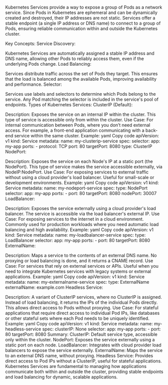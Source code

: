 Kubernetes Services provide a way to expose a group of Pods as a network service. Since Pods in Kubernetes are  ephemeral and can be dynamically created and destroyed, their IP addresses are not static. Services offer a stable endpoint (a single IP address or DNS name) to connect to a group of Pods, ensuring reliable communication within and outside the Kubernetes cluster.

Key Concepts:
Service Discovery:

Kubernetes Services are automatically assigned a stable IP address and DNS name, allowing other Pods to reliably access them, even if the underlying Pods change.
Load Balancing:

Services distribute traffic across the set of Pods they target. This ensures that the load is balanced among the available Pods, improving availability and performance.
Selector:

Services use labels and selectors to determine which Pods belong to the service. Any Pod matching the selector is included in the service's pool of endpoints.
Types of Kubernetes Services:
ClusterIP (Default):

Description: Exposes the service on an internal IP within the cluster. This type of service is accessible only from within the cluster.
Use Case: For internal communication between Pods, where you don’t need external access. For example, a front-end application communicating with a back-end service within the same cluster.
Example:
yaml
Copy code
apiVersion: v1
kind: Service
metadata:
  name: my-clusterip-service
spec:
  selector:
    app: my-app
  ports:
    - protocol: TCP
      port: 80
      targetPort: 8080
  type: ClusterIP
NodePort:

Description: Exposes the service on each Node's IP at a static port (the NodePort). This type of service makes the service accessible externally, via NodeIP:NodePort.
Use Case: For exposing services to external traffic without using a cloud provider's load balancer. Useful for small-scale or development environments.
Example:
yaml
Copy code
apiVersion: v1
kind: Service
metadata:
  name: my-nodeport-service
spec:
  type: NodePort
  selector:
    app: my-app
  ports:
    - port: 80
      targetPort: 8080
      nodePort: 30007
LoadBalancer:

Description: Exposes the service externally using a cloud provider's load balancer. The service is accessible via the load balancer's external IP.
Use Case: For exposing services to the internet in a cloud environment. Commonly used for production workloads where you need automatic load balancing and high availability.
Example:
yaml
Copy code
apiVersion: v1
kind: Service
metadata:
  name: my-loadbalancer-service
spec:
  type: LoadBalancer
  selector:
    app: my-app
  ports:
    - port: 80
      targetPort: 8080
ExternalName:

Description: Maps a service to the contents of an external DNS name. No proxying or load balancing is done, and it returns a CNAME record.
Use Case: For services that rely on external services or APIs. Useful when you need to integrate Kubernetes services with legacy systems or external applications.
Example:
yaml
Copy code
apiVersion: v1
kind: Service
metadata:
  name: my-externalname-service
spec:
  type: ExternalName
  externalName: example.com
Headless Service:

Description: A variant of ClusterIP services, where no ClusterIP is assigned. Instead of load balancing, it returns the IPs of the individual Pods directly. This allows direct access to Pods without proxying.
Use Case: For stateful applications that require direct access to individual Pod IPs, like databases or other stateful sets where each Pod needs to be uniquely identified.
Example:
yaml
Copy code
apiVersion: v1
kind: Service
metadata:
  name: my-headless-service
spec:
  clusterIP: None
  selector:
    app: my-app
  ports:
    - port: 80
      targetPort: 8080
Summary:
ClusterIP: Default service type, accessible only within the cluster.
NodePort: Exposes the service externally using a static port on each node.
LoadBalancer: Integrates with cloud provider load balancers to expose the service externally.
ExternalName: Maps the service to an external DNS name, without proxying.
Headless Service: Provides direct access to Pod IPs without a ClusterIP, useful for stateful applications.
Kubernetes Services are fundamental to managing how applications communicate both within and outside the cluster, providing stable endpoints and load balancing for dynamic, scalable applications.
